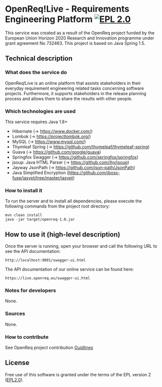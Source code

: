 # OpenReq!Live - Requirements Engineering Platform [![EPL 2.0](https://img.shields.io/badge/License-EPL%202.0-blue.svg)](https://www.eclipse.org/legal/epl-2.0/)

This service was created as a result of the OpenReq project funded by the European Union Horizon 2020 Research and Innovation programme under grant agreement No 732463.
This project is based on Java Spring 1.5.

## Technical description
### What does the service do

OpenReq!Live is an online platform that assists stakeholders in their everyday requirement engineering related tasks concerning software projects.
Furthermore, it supports stakeholders in the release planning process and allows them to share the results with other people.

### Which technologies are used
This service requires Java 1.8+

- Hibernate (-> https://www.docker.com/)
- Lombok (-> https://projectlombok.org/)
- MySQL (-> https://www.mysql.com/)
- Thymleaf Spring (-> https://github.com/thymeleaf/thymeleaf-spring)
- Guava (-> https://github.com/google/guava)
- Springfox Swagger (-> https://github.com/springfox/springfox)
- jsoup: Java HTML Parser (-> https://github.com/jhy/jsoup)
- Jayway JsonPath (-> https://github.com/json-path/JsonPath)
- Java Simplified Encryption (https://github.com/jboss-fuse/jasypt/tree/master/jasypt)

### How to install it
To run the server and to install all dependencies, please execute the following commands from the project root directory:

```
mvn clean install
java -jar target/openreq-1.0.jar
```

## How to use it (high-level description)

Once the server is running, open your browser and call the following URL to see the API documentation:

```
http://localhost:9001/swagger-ui.html
```

The API documentation of our online service can be found here:

```
https://live.openreq.eu/swagger-ui.html
```

### Notes for developers
None.

### Sources
None.

### How to contribute
See OpenReq project contribution [Guidlines](https://github.com/OpenReqEU/OpenReq/blob/master/CONTRIBUTING.md "Guidlines")

## License
Free use of this software is granted under the terms of the EPL version 2 ([EPL2.0](https://www.eclipse.org/legal/epl-2.0/)).
